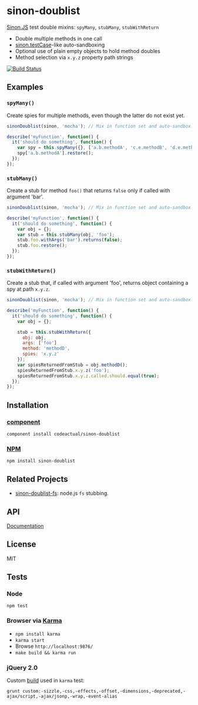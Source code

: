 # sinon-doublist

[Sinon.JS](http://sinonjs.org/) test double mixins: `spyMany`, `stubMany`, `stubWithReturn`

* Double multiple methods in one call
* [sinon.testCase](http://sinonjs.org/docs/#sandbox)-like auto-sandboxing
* Optional use of plain empty objects to hold method doubles
* Method selection via `x.y.z` property path strings

[![Build Status](https://travis-ci.org/codeactual/sinon-doublist.png)](https://travis-ci.org/codeactual/sinon-doublist)

## Examples

### `spyMany()`

Create spies for multiple methods, even though the latter do not exist yet.

```js
sinonDoublist(sinon, 'mocha'); // Mix in function set and auto-sandbox.

describe('myFunction', function() {
  it('should do something', function() {
    var spy = this.spyMany({}, ['a.b.methodA', 'c.e.methodB', 'd.e.methodC']);
    spy['a.b.methodA'].restore();
  });
});
```

### `stubMany()`

Create a stub for method `foo()` that returns `false` only if called with argument 'bar'.

```js
sinonDoublist(sinon, 'mocha'); // Mix in function set and auto-sandbox.

describe('myFunction', function() {
  it('should do something', function() {
    var obj = {};
    var stub = this.stubMany(obj, 'foo');
    stub.foo.withArgs('bar').returns(false);
    stub.foo.restore();
  });
});
```

### `stubWithReturn()`

Create a stub that, if called with argument 'foo', returns object containing a spy at path `x.y.z`.

```js
sinonDoublist(sinon, 'mocha'); // Mix in function set and auto-sandbox.

describe('myFunction', function() {
  it('should do something', function() {
    var obj = {};

    stub = this.stubWithReturn({
      obj: obj,
      args: ['foo']
      method: 'methodD',
      spies: 'x.y.z'
    });
    var spiesReturnedFromStub = obj.methodD();
    spiesReturnedFromStub.x.y.z('foo');
    spiesReturnedFromStub.x.y.z.called.should.equal(true);
  });
});
```

## Installation

### [component](https://github.com/component/component)

    component install codeactual/sinon-doublist

### [NPM](https://npmjs.org/package/sinon-doublist)

    npm install sinon-doublist

## Related Projects

* [sinon-doublist-fs](https://github.com/codeactual/sinon-doublist-fs/): node.js `fs` stubbing.

## API

[Documentation](docs/sinon-doublist.md)

## License

  MIT

## Tests

### Node

    npm test

### Browser via [Karma](http://karma-runner.github.com/)

* `npm install karma`
* `karma start`
* Browse `http://localhost:9876/`
* `make build && karma run`

### jQuery 2.0

Custom [build](lib/jquery.js) used in `karma` test:

    grunt custom:-sizzle,-css,-effects,-offset,-dimensions,-deprecated,-ajax/script,-ajax/jsonp,-wrap,-event-alias
